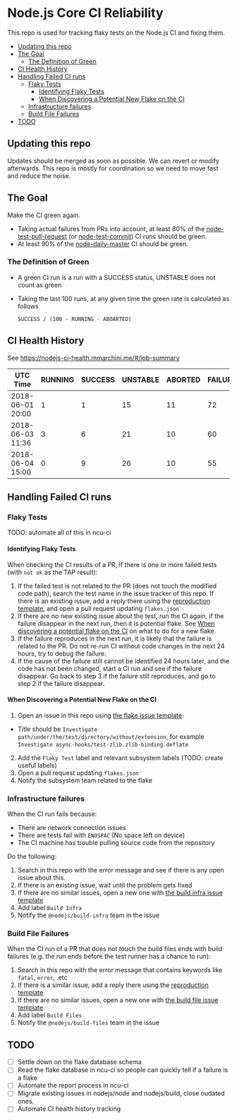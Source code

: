 # Node.js Core CI Reliability

This repo is used for tracking flaky tests on the Node.js CI and
fixing them.

<!-- TOC -->

- [Updating this repo](#updating-this-repo)
- [The Goal](#the-goal)
    - [The Definition of Green](#the-definition-of-green)
- [CI Health History](#ci-health-history)
- [Handling Failed CI runs](#handling-failed-ci-runs)
    - [Flaky Tests](#flaky-tests)
        - [Identifying Flaky Tests](#identifying-flaky-tests)
        - [When Discovering a Potential New Flake on the CI](#when-discovering-a-potential-new-flake-on-the-ci)
    - [Infrastructure failures](#infrastructure-failures)
    - [Build File Failures](#build-file-failures)
- [TODO](#todo)

<!-- /TOC -->

## Updating this repo

Updates should be merged as soon as possible. We can revert or modify
afterwards. This repo is mostly for coordination so we need to move fast
and reduce the noise.

## The Goal

Make the CI green again.

- Taking actual failures from PRs into account, at least 80% of the
  [node-test-pull-request](https://ci.nodejs.org/job/node-test-pull-request/)
  (or [node-test-commit](https://ci.nodejs.org/job/node-test-commit))
  CI runs should be green.
- At least 90% of the [node-daily-master](https://ci.nodejs.org/view/Node.js%20Daily/job/node-daily-master/)
  CI should be green.

### The Definition of Green

- A green CI run is a run with a SUCCESS status, UNSTABLE does not count as green
- Taking the last 100 runs, at any given time the green rate is calculated as follows

  ```
  SUCCESS / (100 - RUNNING - ABOARTED)
  ```

## CI Health History

See https://nodejs-ci-health.mmarchini.me/#/job-summary

| UTC Time           | RUNNING | SUCCESS | UNSTABLE | ABORTED | FAILURE | Green Rate |
|--------------------|---------|---------|----------|---------|---------|------------|
| 2018-06-01 20:00   | 1       | 1       | 15       | 11      | 72      |   1.13%    |
| 2018-06-03 11:36   | 3       | 6       | 21       | 10      | 60      |   6.89%    |
| 2018-06-04 15:00   | 0       | 9       | 26       | 10      | 55      |  10.00%    |

## Handling Failed CI runs

### Flaky Tests

TODO: automate all of this in ncu-ci

#### Identifying Flaky Tests

When checking the CI results of a PR, if there is one or more failed tests
(with `not ok` as the TAP result):

1. If the failed test is not related to the PR (does not touch the modified
  code path), search the test name in the issue tracker of this repo. If there
  is an existing issue, add a reply there using the [reproduction template](./templates/repro.txt),
  and open a pull request updating `flakes.json`
2. If there are no new existing issue about the test, run the CI again, if the
  failure disappear in the next run, then it is potential flake. See
  [When discovering a potential flake on the CI](#report-flate) on what
  to do for a new flake.
3. If the failure reproduces in the next run, it is likely that the failure
  is related to the PR. Do not re-run CI without code changes in the next 24
  hours, try to debug the failure.
4. If the cause of the failure still cannot be identified 24 hours later, and
  the code has not been changed, start a CI run and see if the failure disappear.
  Go back to step 3 if the failure still reproduces, and go to step 2 if the
  failure disappear.

<a id="report-flake"></a>
#### When Discovering a Potential New Flake on the CI

1. Open an issue in this repo using [the flake issue template](./templates/flake.txt):
  - Title should be `Investigate path/under/the/test/directory/without/extension`,
    for example `Investigate async-hooks/test-zlib.zlib-binding.deflate`
2. Add the `Flaky Test` label and relevant subsystem labels
  (TODO: create useful labels)
3. Open a pull request updating `flakes.json`
4. Notify the subsystem team related to the flake


### Infrastructure failures

When the CI run fails because:

- There are network connection issues
- There are tests fail with `ENOSPAC` (No space left on device)
- The CI machine has trouble pulling source code from the repository

Do the following:

1. Search in this repo with the error message and see if there is
  any open issue about this.
2. If there is an existing issue, wait until the problem gets fixed
3. If there are no similar issues, open a new one with
   [the build infra issue template](./templates/infra.txt)
4. Add label `Build Infra`
5. Notify the `@nodejs/build-infra` team in the issue

### Build File Failures

When the CI run of a PR that does not touch the build files ends with build
failures (e.g. the run ends before the test runner has a chance to run):

1. Search in this repo with the error message that contains keywords like
  `fatal`, `error`, .etc
2. If there is a similar issue, add a reply there using the
  [reproduction template](./templates/build-file-repro.txt)
3. If there are no similar issues, open a new one with
   [the build file issue template](./templates/build-file.txt)
4. Add label `Build Files`
5. Notify the `@nodejs/build-files` team in the issue

## TODO

- [ ] Settle down on the flake database schema
- [ ] Read the flake database in ncu-ci so people can quickly tell if
      a failure is a flake
- [ ] Automate the report process in ncu-ci
- [ ] Migrate existing issues in nodejs/node and nodejs/build, close oudated
      ones.
- [ ] Automate CI health history tracking
